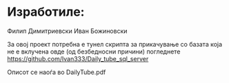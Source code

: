 Изработиле:
==============
Филип Димитриевски
Иван Божиновски

За овој проект потребна е тунел скрипта за прикачување со базата која не е вклучена овде (од безбедносни причини)
погледнете https://github.com/Ivan333/Daily_tube_sql_server

Описот се наоѓа во DailyTube.pdf
